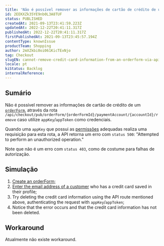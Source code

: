 ```yaml
---
title: 'Não é possível remover as informações de cartão de crédito de um orderForm via API'
id: 2EEKXZk35YE9nb0L3A8TUF
status: PUBLISHED
createdAt: 2021-09-13T23:41:59.223Z
updatedAt: 2022-12-22T20:41:11.317Z
publishedAt: 2022-12-22T20:41:11.317Z
firstPublishedAt: 2021-09-13T23:45:57.194Z
contentType: knownIssue
productTeam: Shopping
author: 2mXZkbi0oi061KicTExNjo
tag: Checkout
slugEN: cannot-remove-credit-card-information-from-an-orderform-via-api
locale: pt
kiStatus: Backlog
internalReference: 
---
```


## Sumário

Não é possível remover as informações de cartão de crédito de um [`orderForm`](https://developers.vtex.com/vtex-rest-api/reference/checkout-api-overview), através da rota `/api/checkout/pub/orderForm/{orderFormId}/paymentAccount/{accountId}/remove` caso utilize `appKey`/`appToken` como credenciais.

Quando uma `appKey` que possui as [permissões](https://help.vtex.com/pt/tutorial/roles--7HKK5Uau2H6wxE1rH5oRbc#) adequadas realiza uma requisição para esta rota, a API retorna um erro com `status 500`:
"Attempted to perform an unauthorized operation."

Note que não é um erro com `status 403`, como de costume para falhas de autorização.

## Simulação

1. [Create an orderForm;](https://developers.vtex.com/vtex-rest-api/reference/shopping-cart#newshoppingcart)
2. [Enter the email address of a customer](https://developers.vtex.com/vtex-rest-api/reference/cart-attachments#addclientprofile) who has a credit card saved in their profile;
3. Try deleting the credit card information using the API route mentioned above, authenticating the request with `appKey`/`appToken`;
4. Notice that the error occurs and that the credit card information has not been deleted.

## Workaround

Atualmente não existe workaround.

